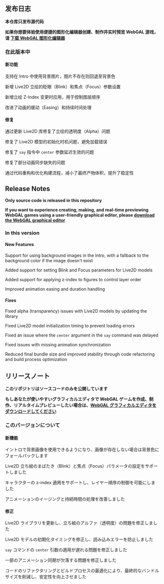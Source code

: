 ## 发布日志

**本仓库只发布源代码**

**如果你想要体验使用便捷的图形化编辑器创建、制作并实时预览 WebGAL 游戏，请 [下载 WebGAL 图形化编辑器](https://github.com/OpenWebGAL/WebGAL_Terre/releases)**

### 在此版本中

#### 新功能

支持在 Intro 中使用背景图片，图片不存在则回退至背景色

新增 Live2D 立绘的眨眼（Blink）和焦点（Focus）参数设置

新增立绘 Z-Index 变更时应用，用于控制图层顺序

改进了动画的缓动（Easing）和持续时间处理

#### 修复

通过更新 Live2D 库修复了立绘的透明度（Alpha）问题

修复了 Live2D 模型的初始化时机问题，避免加载错误

修复了 `say` 指令中 `center` 参数延迟生效的问题

修复了部分动画同步缺失的问题

通过代码重构和优化构建流程，减小了最终产物体积，提升了稳定性

<!-- English Translation -->

## Release Notes

**Only source code is released in this repository**

**If you want to experience creating, making, and real-time previewing WebGAL games using a user-friendly graphical editor, please [download the WebGAL graphical editor](https://github.com/OpenWebGAL/WebGAL_Terre/releases)**

### In this version

#### New Features

Support for using background images in the Intro, with a fallback to the background color if the image doesn't exist

Added support for setting Blink and Focus parameters for Live2D models

Added support for applying z-index to figures to control layer order

Improved animation easing and duration handling

#### Fixes

Fixed alpha (transparency) issues with Live2D models by updating the library

Fixed Live2D model initialization timing to prevent loading errors

Fixed an issue where the `center` argument in the `say` command was delayed

Fixed issues with missing animation synchronization

Reduced final bundle size and improved stability through code refactoring and build process optimization

<!-- Japanese Translation -->

## リリースノート

**このリポジトリはソースコードのみを公開しています**

**もしあなたが使いやすいグラフィカルエディタで WebGAL ゲームを作成、制作、リアルタイムプレビューしたい場合は、[WebGAL グラフィカルエディタをダウンロードしてください](https://github.com/OpenWebGAL/WebGAL_Terre/releases)**

### このバージョンについて

#### 新機能

イントロで背景画像を使用できるようになり、画像が存在しない場合は背景色にフォールバックします

Live2D 立ち絵のまばたき（Blink）と焦点（Focus）パラメータの設定をサポートしました

キャラクターの z-index 適用をサポートし、レイヤー順序の制御を可能にしました

アニメーションのイージングと持続時間の処理を改善しました

#### 修正

Live2D ライブラリを更新し、立ち絵のアルファ（透明度）の問題を修正しました

Live2D モデルの初期化タイミングを修正し、読み込みエラーを防止しました

`say` コマンドの `center` 引数の適用が遅れる問題を修正しました

一部のアニメーション同期が欠落する問題を修正しました

コードのリファクタリングとビルドプロセスの最適化により、最終的なバンドルサイズを削減し、安定性を向上させました
